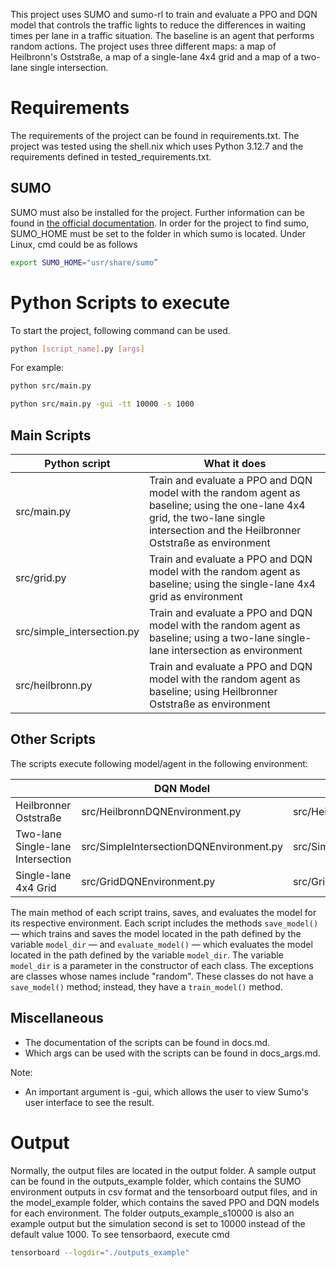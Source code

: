 This project uses SUMO and sumo-rl to train and evaluate a PPO and DQN model that controls the traffic lights to reduce the differences in waiting times per lane in a traffic situation. The baseline is an agent that performs random actions. The project uses three different maps: a map of Heilbronn's Oststraße, a map of a single-lane 4x4 grid and a map of a two-lane single intersection.

# Requirements

The requirements of the project can be found in requirements.txt. The project was tested using the shell.nix which uses Python 3.12.7 and the requirements defined in tested_requirements.txt.

## SUMO

SUMO must also be installed for the project. Further information can be found in [the official documentation](https://sumo.dlr.de/docs/Installing/index.html). In order for the project to find sumo, SUMO_HOME must be set to the folder in which sumo is located.
Under Linux, cmd could be as follows 
```bash
export SUMO_HOME="usr/share/sumo”
``` 

# Python Scripts to execute

To start the project, following command can be used.

```bash
python [script_name].py [args]
``` 

For example:
```bash
python src/main.py
``` 
```bash
python src/main.py -gui -tt 10000 -s 1000
``` 

## Main Scripts

| Python script              | What it does                                                                                                                                                                         |
| -------------------------- | ------------------------------------------------------------------------------------------------------------------------------------------------------------------------------------ |
| src/main.py                | Train and evaluate a PPO and DQN model with the random agent as baseline; using the one-lane 4x4 grid, the two-lane single intersection and the Heilbronner Oststraße as environment |
| src/grid.py                | Train and evaluate a PPO and DQN model with the random agent as baseline; using the single-lane 4x4 grid as environment                                                              |
| src/simple_intersection.py | Train and evaluate a PPO and DQN model with the random agent as baseline; using a two-lane single-lane intersection as environment                                                   |
| src/heilbronn.py           | Train and evaluate a PPO and DQN model with the random agent as baseline; using Heilbronner Oststraße as environment                                                                 |

## Other Scripts

The scripts execute following model/agent in the following environment:

|                                   | DQN Model                               | PPO Model                               | Random agent as baseline                   |
| --------------------------------- | --------------------------------------- | --------------------------------------- | ------------------------------------------ |
| Heilbronner Oststraße             | src/HeilbronnDQNEnvironment.py          | src/HeilbronnPPOEnvironment.py          | src/HeilbronnRandomEnvironment.py          |
| Two-lane Single-lane Intersection | src/SimpleIntersectionDQNEnvironment.py | src/SimpleIntersectionPPOEnvironment.py | src/SimpleIntersectionRandomEnvironment.py |
| Single-lane 4x4 Grid              | src/GridDQNEnvironment.py               | src/GridPPOEnvironment.py               | src/GridRandomEnvironment.py               |

The main method of each script trains, saves, and evaluates the model for its respective environment. Each script includes the methods `save_model()` — which trains and saves the model located in the path defined by the variable `model_dir` — and `evaluate_model()` — which evaluates the model located in the path defined by the variable `model_dir`. The variable `model_dir` is a parameter in the constructor of each class. The exceptions are classes whose names include "random". These classes do not have a `save_model()` method; instead, they have a `train_model()` method.

## Miscellaneous

- The documentation of the scripts can be found in docs.md. 
- Which args can be used with the scripts can be found in docs_args.md.

Note: 
- An important argument is -gui, which allows the user to view Sumo's user interface to see the result.

# Output

Normally, the output files are located in the output folder. A sample output can be found in the outputs_example folder, which contains the SUMO environment outputs in csv format and the tensorboard output files, and in the model_example folder, which contains the saved PPO and DQN models for each environment. The folder outputs_example_s10000 is also an example output but the simulation second is set to 10000 instead of the default value 1000.
To see tensorbaord, execute cmd 
```bash
tensorboard --logdir="./outputs_example"
```

